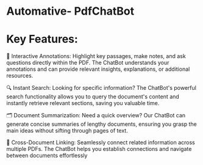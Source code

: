 # Automative- PdfChatBot

# Key Features:
📖 Interactive Annotations: Highlight key passages, make notes, and ask questions directly within the PDF. The ChatBot understands your annotations and can provide relevant insights, explanations, or additional resources.

🔍 Instant Search: Looking for specific information? The ChatBot's powerful search functionality allows you to query the document's content and instantly retrieve relevant sections, saving you valuable time.


🗂️ Document Summarization: Need a quick overview? Our ChatBot can generate concise summaries of lengthy documents, ensuring you grasp the main ideas without sifting through pages of text.

🔗 Cross-Document Linking: Seamlessly connect related information across multiple PDFs. The ChatBot helps you establish connections and navigate between documents effortlessly
